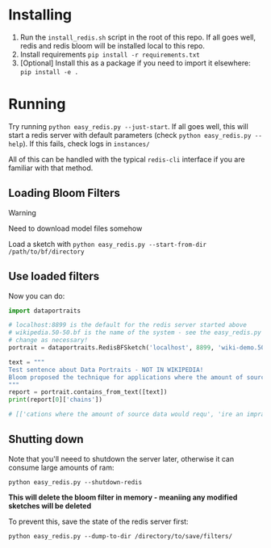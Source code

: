 # Installing
1. Run the `install_redis.sh` script in the root of this repo. If all goes well, redis and redis bloom will be installed local to this repo.
2. Install requirements `pip install -r requirements.txt`
3. [Optional] Install this as a package if you need to import it elsewhere: `pip install -e .`

# Running
Try running `python easy_redis.py --just-start`. If all goes well, this will start a redis server with default parameters (check `python easy_redis.py --help`).
If this fails, check logs in `instances/`

All of this can be handled with the typical `redis-cli` interface if you are familiar with that method. 

## Loading Bloom Filters

> [!WARNING]  
> Need to download model files somehow

Load a sketch with `python easy_redis.py --start-from-dir /path/to/bf/directory` 

## Use loaded filters

Now you can do:
```python
import dataportraits

# localhost:8899 is the default for the redis server started above
# wikipedia.50-50.bf is the name of the system - see the easy_redis.py script for more
# change as necessary!
portrait = dataportraits.RedisBFSketch('localhost', 8899, 'wiki-demo.50-50.bf', 50)

text = """
Test sentence about Data Portraits - NOT IN WIKIPEDIA!
Bloom proposed the technique for applications where the amount of source data would require an impractically large amount of memory if "conventional" error-free hashing techniques were applied
"""
report = portrait.contains_from_text([text])
print(report[0]['chains'])

# [['cations where the amount of source data would requ', 'ire an impractically large amount of memory if "co', 'nventional" error-free hashing techniques were app']]

```

## Shutting down 
Note that you'll neeed to shutdown the server later, otherwise it can consume large amounts of ram:
```shell
python easy_redis.py --shutdown-redis
```
**This will delete the bloom filter in memory - meaniing any modified sketches will be deleted**

To prevent this, save the state of the redis server first:
```shell
python easy_redis.py --dump-to-dir /directory/to/save/filters/
```
